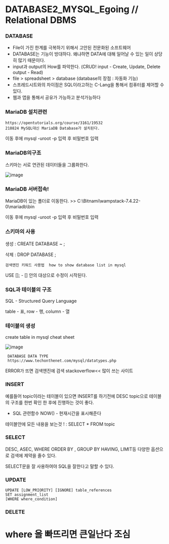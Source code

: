 # DATABASE2_MYSQL_Egoing // Relational DBMS
### DATABASE
- File이 가진 한계를 극복하기 위해서 고안된 전문화된 소프트웨어
- DATABASE는 기능이 방대하다. 왜냐하면 DATA에 대해 일어날 수 있는 일이 상당히 많기 때문이다.
- input과 output의 How를 파악한다.  (CRUD! input - Create, Update, Delete   output - Read) 
- file > spreadsheet > database (database의 장점 : 자동화 기능)
- 스프레드시트와의 차이점은 SQL이라고하는 C-Lang을 통해서 컴퓨터를 제어할 수 있다.
- 웹과 앱을 통해서 공유가 가능하고 분석가능하다

### MariaDB 설치관련  

    https://opentutorials.org/course/3161/19532
    210824 MySQL대신 MariaDB Database가 설치된다. 

이동 후에 mysql -uroot -p 입력 후 비밀번호 입력

### MariaDB의구조

스키마는 서로 연관된 데이터들을 그룹화한다. 

![image](https://user-images.githubusercontent.com/78002734/130782992-cc180c30-9e50-4a1a-a71b-b96920cc9f95.png)

### MariaDB 서버접속! 
MariaDB이 있는 폴더로 이동한다. >> 
C:\Bitnami\wampstack-7.4.22-0\mariadb\bin

이동 후에 mysql -uroot -p 입력 후 비밀번호 입력

### 스키마의 사용
생성 : CREATE DATABASE ~ ; 

삭제 : DROP DATABASE ;  
 
    검색엔진 키워드 사용법  how to show database list in mysql
    
USE []; - [] 안의 대상으로 수정이 시작된다.

### SQL과 테이블의 구조 
 SQL - Structured Query Language
 
 table - 표, row - 행, column - 열
 
 ### 테이블의 생성
  
 create table in mysql cheat sheet
 
 ![image](https://user-images.githubusercontent.com/78002734/130786352-84dd1f3d-39ac-4bfe-a789-85a383b01bad.png)

     DATABASE DATA TYPE 
     https://www.techonthenet.com/mysql/datatypes.php
     
 ERROR가 뜨면 검색엔진에 검색 stackoverflow<< 많이 쓰는 사이트 
 
 ### INSERT
 
 예를들어 topic이라는 테이블이 있으면 INSERT를 하기전에 DESC topic으로 테이블의 구조를 한번 확인 한 후에 진행하는 것이 좋다.
 
 * SQL 관련함수 NOW() - 현재시간을 표시해준다
 
 테이블안에 모든 내용을 보는것 ! : SELECT * FROM topic 
 
 
 ### SELECT 
 
 DESC, ASEC, WHERE ORDER BY , GROUP BY HAVING, LIMIT등 다양한 옵션으로 검색에 제약을 줄수 있다. 
 
 SELECT문을 잘 사용하여야 SQL을 잘한다고 말할 수 있다.
 
  ### UPDATE
  
    UPDATE [LOW_PRIORITY] [IGNORE] table_references
    SET assignment_list
    [WHERE where_condition]
 
  ### DELETE
  
  # where 을 빠뜨리면 큰일난다 조심 
